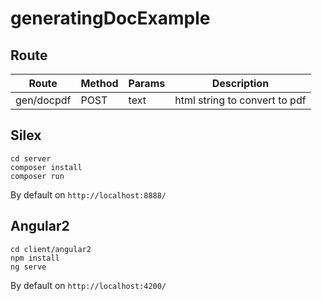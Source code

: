 # generatingDocExample

## Route
| Route | Method | Params | Description |
| --- | --- | --- | --- |
| gen/docpdf | POST | text | html string to convert to pdf |

## Silex
```
cd server
composer install
composer run
```

By default on `http://localhost:8888/`



## Angular2
```
cd client/angular2
npm install
ng serve
```

By default on `http://localhost:4200/`
